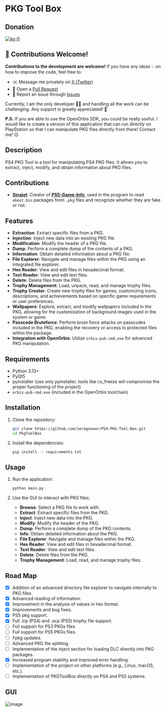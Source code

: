 # PKG Tool Box

## Donation
[![ko-fi](https://ko-fi.com/img/githubbutton_sm.svg)](https://ko-fi.com/seregon)

## 🤝 Contributions Welcome!

**Contributions to the development are welcome!** If you have any ideas 💡 on how to improve the code, feel free to:

- ✉️ Message me privately on [X (Twitter)](https://twitter.com/SeregonWar)
- 🔧 Open a [Pull Request](https://github.com/)
- 🐛 Report an issue through [Issues](https://github.com/)

Currently, I am the only developer 👨‍💻 and handling all the work can be challenging. Any support is greatly appreciated! 🙌

**P.S.** If you are able to use the OpenOrbis SDK, you could be really useful. I would like to create a version of this application that can run directly on PlayStation so that I can manipulate PKG files directly from there! Contact me! 😉

## Description
PS4 PKG Tool is a tool for manipulating PS4 PKG files. It allows you to extract, inject, modify, and obtain information about PKG files.

## Contributions
- **[Sinajet](https://github.com/sinajet/)**: Creator of **[PS5-Game-Info](https://github.com/sinajet/PS5-Game-Info)**, used in the program to read `eboot.bin` packages from `.pkg` files and recognize whether they are fake or not.

## Features
- **Extraction**: Extract specific files from a PKG.
- **Injection**: Inject new data into an existing PKG file.
- **Modification**: Modify the header of a PKG file.
- **Dump**: Perform a complete dump of the contents of a PKG.
- **Information**: Obtain detailed information about a PKG file.
- **File Explorer**: Navigate and manage files within the PKG using an integrated file explorer.
- **Hex Reader**: View and edit files in hexadecimal format.
- **Text Reader**: View and edit text files.
- **Delete**: Delete files from the PKG.
- **Trophy Management**: Load, unpack, read, and manage trophy files.
- **Trophy Creator**: Create new trophy files for games, customizing icons, descriptions, and achievements based on specific game requirements or user preferences.
- **Wallpapers**: Explore, extract, and modify wallpapers included in the PKG, allowing for the customization of background images used in the system or game.
- **Passcode Bruteforce**: Perform brute force attacks on passcodes included in the PKG, enabling the recovery or access to protected files within the package.
- **Integration with OpenOrbis**: Utilize `orbis-pub-cmd.exe` for advanced PKG manipulation.

## Requirements
- Python 3.13+
- PyQt5
- pyinstaller (use only pyinstaller, tools like cx_freeze will compromise the proper functioning of the project)
- `orbis-pub-cmd.exe` (included in the OpenOrbis toolchain)

## Installation
1. Clone the repository:
    ```sh
    git clone https://github.com/seregonwar/PS4-PKG-Tool-Box.git
    cd PkgToolBox
    ```

2. Install the dependencies:
    ```sh
    pip install -r requirements.txt
    ```

## Usage
1. Run the application:
    ```sh
    python main.py
    ```

2. Use the GUI to interact with PKG files:
    - **Browse**: Select a PKG file to work with.
    - **Extract**: Extract specific files from the PKG.
    - **Inject**: Inject new data into the PKG.
    - **Modify**: Modify the header of the PKG.
    - **Dump**: Perform a complete dump of the PKG contents.
    - **Info**: Obtain detailed information about the PKG.
    - **File Explorer**: Navigate and manage files within the PKG.
    - **Hex Reader**: View and edit files in hexadecimal format.
    - **Text Reader**: View and edit text files.
    - **Delete**: Delete files from the PKG.
    - **Trophy Management**: Load, read, and manage trophy files.

## Road Map
- [x] Addition of an advanced directory file explorer to navigate internally to PKG files.
- [x] Advanced reading of information.
- [x] Improvement in the analysis of values in hex format.
- [x] Improvements and bug fixes.
- [x] PS5 pkg support.
- [x] Full .trp (PS4) and .ucp (PS5) trophy file support.
- [ ] Full support for PS3 PKGs files
- [ ] Full support for PS5 PKGs files.
- [ ] Fpkg updates.
- [ ] Advanced PKG file splitting.
- [ ] Implementation of the inject section for loading DLC directly into PKG packages.
- [x] Increased program stability and improved error handling.
- [ ] Implementation of the project on other platforms (e.g., Linux, macOS, etc.).
- [ ] Implementation of PKGToolBox directly on PS4 and PS5 systems.

## GUI

![image](https://github.com/user-attachments/assets/a31614ec-631f-4284-bdcc-144be87fbebe)
